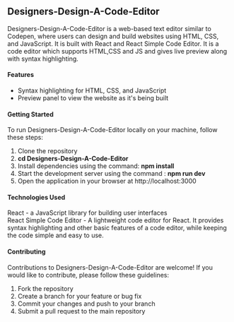 ## Designers-Design-A-Code-Editor

Designers-Design-A-Code-Editor is a web-based text editor similar to Codepen, where users can design and build websites using HTML, CSS, and JavaScript. It is built with React and React Simple Code Editor. It is a code editor which supports HTML,CSS and JS and gives live preview along with syntax highlighting.

#### Features

<ul>
<li>Syntax highlighting for HTML, CSS, and JavaScript</li>
<li>Preview panel to view the website as it's being built</li>
</ul>

#### Getting Started

To run Designers-Design-A-Code-Editor locally on your machine, follow these steps:

<ol>
<li>Clone the repository</li>
<li><strong>cd Designers-Design-A-Code-Editor</strong></li>
<li>Install dependencies using the command: <strong>npm install</strong></li>
<li>Start the development server using the command : <strong>npm run dev</strong></li>
<li>Open the application in your browser at http://localhost:3000</li>
</ol>

#### Technologies Used

React - a JavaScript library for building user interfaces<br>
React Simple Code Editor - A lightweight code editor for React. It provides syntax highlighting and other basic features of a code editor, while keeping the code simple and easy to use.

#### Contributing

Contributions to Designers-Design-A-Code-Editor are welcome! If you would like to contribute, please follow these guidelines:

<ol>
<li>Fork the repository</li>
<li>Create a branch for your feature or bug fix</li>
<li>Commit your changes and push to your branch</li>
<li>Submit a pull request to the main repository</li>
</ol>